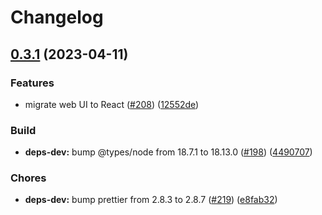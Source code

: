 # Changelog

## [0.3.1](https://github.com/domicileapp/domicile/compare/domicile-web-v0.3.0...domicile-web-v0.3.1) (2023-04-11)


### Features

* migrate web UI to React ([#208](https://github.com/domicileapp/domicile/issues/208)) ([12552de](https://github.com/domicileapp/domicile/commit/12552dedd2bed1a1b3311961ce5d6b4abf731afd))


### Build

* **deps-dev:** bump @types/node from 18.7.1 to 18.13.0 ([#198](https://github.com/domicileapp/domicile/issues/198)) ([4490707](https://github.com/domicileapp/domicile/commit/4490707c7a290d1376d665e64badedd7f18b865d))


### Chores

* **deps-dev:** bump prettier from 2.8.3 to 2.8.7 ([#219](https://github.com/domicileapp/domicile/issues/219)) ([e8fab32](https://github.com/domicileapp/domicile/commit/e8fab32d91e4a50de2aa688f7a5ca6824715c4f1))
